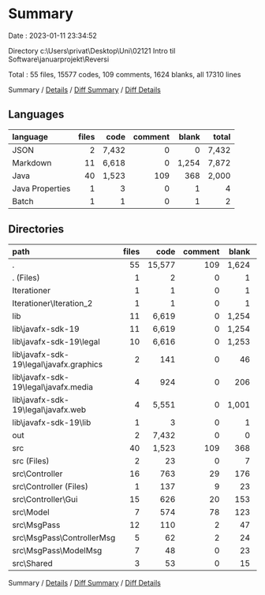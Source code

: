 # Summary

Date : 2023-01-11 23:34:52

Directory c:\\Users\\privat\\Desktop\\Uni\\02121 Intro til Software\\januarprojekt\\Reversi

Total : 55 files,  15577 codes, 109 comments, 1624 blanks, all 17310 lines

Summary / [Details](details.md) / [Diff Summary](diff.md) / [Diff Details](diff-details.md)

## Languages
| language | files | code | comment | blank | total |
| :--- | ---: | ---: | ---: | ---: | ---: |
| JSON | 2 | 7,432 | 0 | 0 | 7,432 |
| Markdown | 11 | 6,618 | 0 | 1,254 | 7,872 |
| Java | 40 | 1,523 | 109 | 368 | 2,000 |
| Java Properties | 1 | 3 | 0 | 1 | 4 |
| Batch | 1 | 1 | 0 | 1 | 2 |

## Directories
| path | files | code | comment | blank | total |
| :--- | ---: | ---: | ---: | ---: | ---: |
| . | 55 | 15,577 | 109 | 1,624 | 17,310 |
| . (Files) | 1 | 2 | 0 | 1 | 3 |
| Iterationer | 1 | 1 | 0 | 1 | 2 |
| Iterationer\\Iteration_2 | 1 | 1 | 0 | 1 | 2 |
| lib | 11 | 6,619 | 0 | 1,254 | 7,873 |
| lib\\javafx-sdk-19 | 11 | 6,619 | 0 | 1,254 | 7,873 |
| lib\\javafx-sdk-19\\legal | 10 | 6,616 | 0 | 1,253 | 7,869 |
| lib\\javafx-sdk-19\\legal\\javafx.graphics | 2 | 141 | 0 | 46 | 187 |
| lib\\javafx-sdk-19\\legal\\javafx.media | 4 | 924 | 0 | 206 | 1,130 |
| lib\\javafx-sdk-19\\legal\\javafx.web | 4 | 5,551 | 0 | 1,001 | 6,552 |
| lib\\javafx-sdk-19\\lib | 1 | 3 | 0 | 1 | 4 |
| out | 2 | 7,432 | 0 | 0 | 7,432 |
| src | 40 | 1,523 | 109 | 368 | 2,000 |
| src (Files) | 2 | 23 | 0 | 7 | 30 |
| src\\Controller | 16 | 763 | 29 | 176 | 968 |
| src\\Controller (Files) | 1 | 137 | 9 | 23 | 169 |
| src\\Controller\\Gui | 15 | 626 | 20 | 153 | 799 |
| src\\Model | 7 | 574 | 78 | 123 | 775 |
| src\\MsgPass | 12 | 110 | 2 | 47 | 159 |
| src\\MsgPass\\ControllerMsg | 5 | 62 | 2 | 24 | 88 |
| src\\MsgPass\\ModelMsg | 7 | 48 | 0 | 23 | 71 |
| src\\Shared | 3 | 53 | 0 | 15 | 68 |

Summary / [Details](details.md) / [Diff Summary](diff.md) / [Diff Details](diff-details.md)